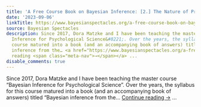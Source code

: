 ```yaml
---
title: 'A Free Course Book on Bayesian Inference: [2.] The Nature of Probability'
date: '2023-09-06'
linkTitle: https://www.bayesianspectacles.org/a-free-course-book-on-bayesian-inference-2-the-nature-of-probability/
source: Bayesian Spectacles
description: Since 2017, Dora Matzke and I have been teaching the master course &#8220;Bayesian
  Inference for Psychological Science&#8221;. Over the years, the syllabus for this
  course matured into a book (and an accompanying book of answers) titled &#8220;Bayesian
  inference from the… <a href="https://www.bayesianspectacles.org/a-free-course-book-on-bayesian-inference-2-the-nature-of-probability/">Continue
  reading <span class="meta-nav">→</span></a> ...
disable_comments: true
---
```

Since 2017, Dora Matzke and I have been teaching the master course &#8220;Bayesian Inference for Psychological Science&#8221;. Over the years, the syllabus for this course matured into a book (and an accompanying book of answers) titled &#8220;Bayesian inference from the… <a href="https://www.bayesianspectacles.org/a-free-course-book-on-bayesian-inference-2-the-nature-of-probability/">Continue reading <span class="meta-nav">→</span></a> ...